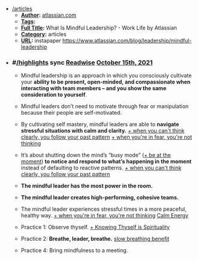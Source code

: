- [/articles]()
    - **[Author]():** [atlassian.com]()
    - **[Tags]():**
    - **[Full Title]():** What Is Mindful Leadership? - Work Life by Atlassian
    - **[Category]():** articles
    - **[URL]():** instapaper https://www.atlassian.com/blog/leadership/mindful-leadership
- ### #[/highlights]() sync [Readwise]() [October 15th, 2021]()
    - Mindful leadership is an approach in which you consciously cultivate your **ability to be present, open-minded, and compassionate when interacting with team members – and you show the same consideration to yourself**.

    - Mindful leaders don’t need to motivate through fear or manipulation because their people are self-motivated. 
    - By cultivating self mastery, mindful leaders are able to **navigate stressful situations with calm and clarity.** [+ when you can't think clearly, you follow your past pattern]() [+ when you're in fear, you're not thinking]()
    - It’s about shutting down the mind’s “busy mode” ([+ be at the moment]()) **to notice and respond to what’s happening in the moment** instead of defaulting to reactive patterns. [+ when you can't think clearly, you follow your past pattern]() 
    - **The mindful leader has the most power in the room.**
    - **The mindful leader creates high-performing, cohesive teams.**
    - The mindful leader experiences stressful times in a more peaceful, healthy way. [+ when you're in fear, you're not thinking]() [Calm Energy]()
    - Practice 1: Observe thyself. [+ Knowing Thyself is Spirituality]()
    - Practice 2: **Breathe, leader, breathe.** [slow breathing benefit]()
    - Practice 4: Bring mindfulness to a meeting.
